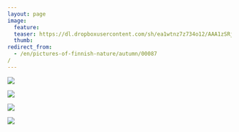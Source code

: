 ```yaml
---
layout: page
image:
  feature:
  teaser: https://dl.dropboxusercontent.com/sh/ea1wtnz7z734o12/AAA1zSRjFP0XtaojNFBlyhH5a/luontokuvat/syksy/3/DS39059-245px.jpg
  thumb:
redirect_from:
  - /en/pictures-of-finnish-nature/autumn/00087/
---
```


[![](https://dl.dropboxusercontent.com/sh/ea1wtnz7z734o12/AAC8V_XYR1SdOPtlfvaUf0Mta/luontokuvat/syksy/3/DS39146-800px.jpg)](https://dl.dropboxusercontent.com/sh/ea1wtnz7z734o12/AACFOmDvnerhWC-cduE6DulFa/luontokuvat/syksy/3/DS39146.jpg)

[![](https://dl.dropboxusercontent.com/sh/ea1wtnz7z734o12/AABwZ0wpnMgIrQ4nDuMo_oXva/luontokuvat/syksy/3/DS39127-800px.jpg)](https://dl.dropboxusercontent.com/sh/ea1wtnz7z734o12/AACnDkLHIp9_OFKZaRsLDB0Ya/luontokuvat/syksy/3/DS39127.jpg)

[![](https://dl.dropboxusercontent.com/sh/ea1wtnz7z734o12/AADUWUGVIkzUEr71ch2yLdnba/luontokuvat/syksy/3/DS39059-800px.jpg)](https://dl.dropboxusercontent.com/sh/ea1wtnz7z734o12/AADOZcj-UWMX2hIMeDCb19toa/luontokuvat/syksy/3/DS39059.jpg)

[![](https://dl.dropboxusercontent.com/sh/ea1wtnz7z734o12/AAAScU3qhBg1z9STwVxl4LhYa/luontokuvat/syksy/3/DS39057-800px.jpg)](https://dl.dropboxusercontent.com/sh/ea1wtnz7z734o12/AAB84n4C2PSZ_ssrl6re4-Hna/luontokuvat/syksy/3/DS39057.jpg)
